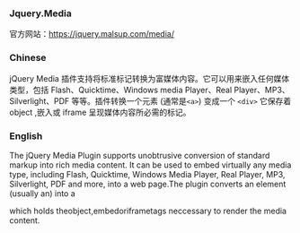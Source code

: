 ### Jquery.Media
官方网站：https://jquery.malsup.com/media/

### Chinese
jQuery Media 插件支持将标准标记转换为富媒体内容。它可以用来嵌入任何媒体类型，包括 Flash、Quicktime、Windows media Player、Real Player、MP3、Silverlight、PDF 等等。插件转换一个元素 (通常是`<a>`) 变成一个 `<div>` 它保存着 object ,嵌入或 iframe 呈现媒体内容所必需的标记。

### English
The jQuery Media Plugin supports unobtrusive conversion of standard markup into rich media content. It can be used to embed virtually any media type, including Flash, Quicktime, Windows Media Player, Real Player, MP3, Silverlight, PDF and more, into a web page.The plugin converts an element (usually an<a>) into a<div>which holds theobject,embedoriframetags neccessary to render the media content.
